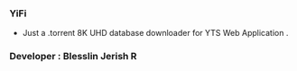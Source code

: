 ### YiFi
- Just a .torrent 8K UHD database downloader for YTS Web Application .
### **Developer : Blesslin Jerish R**

